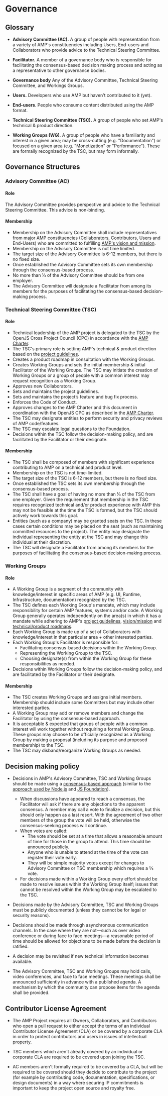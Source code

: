 # Governance

## Glossary

* **Advisory Committee (AC).**  A group of people with representation from a variety of AMP's constituencies including Users, End-users and Collaborators who provide advice to the Technical Steering Committee.

* <strong id=facilitator>Facilitator.</strong>  A member of a governance body who is responsible for facilitating the consensus-based decision making process and acting as a representative to other governance bodies.

* <strong id=governance-body>Governance body</strong> Any of the Advisory Committee, Technical Steering Committee, and Workings Groups.

* <strong id=user>Users.</strong> Developers who use AMP but haven’t contributed to it (yet).

* <strong id=end-user>End-users</strong>. People who consume content distributed using the AMP format.

* **Technical Steering Committee (TSC).**  A group of people who set AMP's technical & product direction.

* <strong id=wg>Working Groups (WG)</strong>.  A group of people who have a familiarity and interest in a given area; may be cross-cutting (e.g. "Documentation") or focused on a given area (e.g. "Monetization" or "Performance"). These are formally recognized by the TSC, but may form informally.

## Governance Structures

### Advisory Committee (AC)

#### Role

The Advisory Committee provides perspective and advice to the Technical Steering Committee. This advice is non-binding.

#### Membership
* Membership on the Advisory Committee shall include representatives from major AMP constituencies (Collaborators, Contributors, Users and End-Users) who are committed to fulfilling [AMP's vision and mission](https://www.ampproject.org/about/mission/).
* Membership on the Advisory Committee is not time limited.
* The target size of the Advisory Committee is 6-12 members, but there is no fixed size.
* Once established the Advisory Committee sets its own membership through the consensus-based process.
* No more than ⅓ of the Advisory Committee should be from one employer.
* The Advisory Committee will designate a Facilitator from among its members for the purposes of facilitating the consensus-based decision-making process.

### Technical Steering Committee (TSC)

#### Role

* Technical leadership of the AMP project is delegated to the TSC by the OpenJS Cross Project Council (CPC) in accordance with the [AMP Charter](https://github.com/ampproject/meta/blob/master/CHARTER.md).
* The TSC's primary role is setting AMP's technical & product direction based on the [project guidelines](https://www.ampproject.org/about/amp-design-principles/).
* Creates a product roadmap in consultation with the Working Groups.
* Creates Working Groups and sets the initial membership & initial Facilitator of the Working Groups.  The TSC may initiate the creation of Working Groups or a group of people with a common interest may request recognition as a Working Group.
* Approves new Collaborators.
* Sets and maintains the project guidelines.
* Sets and maintains the project’s feature and bug fix process.
* Enforces the Code of Conduct.
* Approves changes to the AMP Charter and this document in coordination with the OpenJS CPC as described in the [AMP Charter](https://github.com/ampproject/meta/blob/master/CHARTER.md).
* The TSC may designate entities to perform security and privacy reviews of AMP code/features.
* The TSC may escalate legal questions to the Foundation. 
* Decisions within the TSC follow the decision-making policy, and are facilitated by the Facilitator or their designate.

#### Membership

* The TSC shall be composed of members with significant experience contributing to AMP on a technical and product level.
* Membership on the TSC is not time-limited.
* The target size of the TSC is 6-12 members, but there is no fixed size.
* Once established the TSC sets its own membership through the consensus-based process.
* The TSC shall have a goal of having no more than ⅓ of the TSC from one employer.  Given the requirement that membership in the TSC requires recognized technical and/or product experience with AMP this may not be feasible at the time the TSC is formed, but the TSC should actively work towards this goal.
* Entities (such as a company) may be granted seats on the TSC.  In these cases certain conditions may be placed on the seat (such as maintaining committed resources to the project). The entity may designate the individual representing the entity at the TSC and may change this individual at their discretion.
* The TSC will designate a Facilitator from among its members for the purposes of facilitating the consensus-based decision-making process.

### Working Groups

#### Role
* A Working Group is a segment of the community with knowledge/interest in specific areas of AMP (e.g. UI, Runtime, Infrastructure, documentation) recognized by the TSC.
* The TSC defines each Working Group's mandate, which may include responsibility for certain AMP features, systems and/or code.  A Working Group generally operates independently on the area(s) in which it has a mandate while adhering to AMP's [project guidelines](https://github.com/ampproject/amphtml/tree/master/contributing), [vision/mission](https://www.ampproject.org/about/mission/) and [technical/product roadmaps](https://github.com/ampproject/amphtml/projects/43).
* Each Working Group is made up of a set of Collaborators with knowledge/interest in that particular area + other interested parties.
* Each Working Group's Facilitator is responsible for:
    * Facilitating consensus-based decisions within the Working Group.
    * Representing the Working Group to the TSC.
    * Choosing designate(s) from within the Working Group for these responsibilities as needed.
* Decisions within Working Groups follow the decision-making policy, and are facilitated by the Facilitator or their designate.

#### Membership
* The TSC creates Working Groups and assigns initial members.  Membership should include some Committers but may include other interested parties.
* A Working Group may add or remove members and change the Facilitator by using the consensus-based approach.
* It is acceptable & expected that groups of people with a common interest will work together without requiring a formal Working Group.  These groups may choose to be officially recognized as a Working Group by making a proposal (including its purpose and proposed membership) to the TSC.
* The TSC may disband/reorganize Working Groups as needed.

## Decision making policy

* Decisions in AMP's Advisory Committee, TSC and Working Groups should be made using a [consensus-based approach](https://en.wikipedia.org/wiki/Consensus-seeking_decision-making) (similar to the [approach used by Node.js](https://nodejs.org/en/about/governance/#consensus-seeking-process) and [JS Foundation](https://github.com/JSFoundation/TAC/blob/master/TAC-Charter.md#section-8-decision-making)).
  * When discussions have appeared to reach a consensus, the Facilitator will ask if there are any objections to the apparent consensus.  A member may call a vote to finalize a decision, but this should only happen as a last resort.  With the agreement of two other members of the group the vote will be held, otherwise the consensus-seeking process will continue.
  * When votes are called:
    * The vote should be set at a time that allows a reasonable amount of time for those in the group to attend.  This time should be announced publicly.
    * Anyone who is unable to attend at the time of the vote can register their vote early.
    * They will be simple majority votes except for changes to Advisory Committee or TSC membership which requires a ⅔ vote.
  * For decisions made within a Working Group every effort should be made to resolve issues within the Working Group itself; issues that cannot be resolved within the Working Group may be escalated to the TSC.

* Decisions made by the Advisory Committee, TSC and Working Groups must be publicly documented (unless they cannot be for legal or security reasons).

* Decisions should be made through asynchronous communication channels. In the case where they are not—such as over video conference or during face to face meetings—a reasonable period of time should be allowed for objections to be made before the decision is ratified.

* A decision may be revisited if new technical information becomes available.

* The Advisory Committee, TSC and Working Groups may hold calls, video conferences, and face to face meetings. These meetings shall be announced sufficiently in advance with a published agenda. A mechanism by which the community can propose items for the agenda shall be provided.

## Contributor License Agreement

* The AMP Project requires all Owners, Collaborators, and Contributors who open a pull request to either accept the terms of an individual Contributor License Agreement (CLA) or be covered by a corporate CLA in order to protect contributors and users in issues of intellectual property.

* TSC members which aren't already covered by an individual or corporate CLA are required to be covered upon joining the TSC.

* AC members aren't formally required to be covered by a CLA, but will be required to be covered should they decide to contribute to the project (for example by contributing code, documentation, specifications, or design documents) in a way where securing IP commitments is important to keep the project open source and royalty free.
